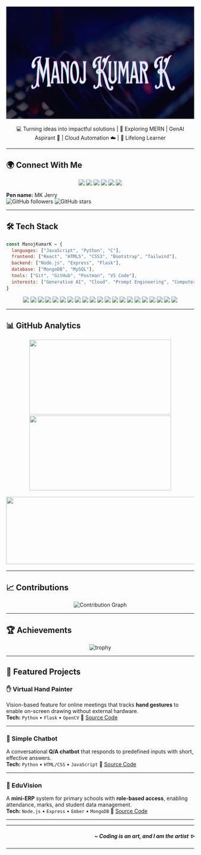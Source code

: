 <p align="center">
  <img src="Logo.png" alt="Logo" width="1250" height="300">
</p>




<p align="center">
💻 Turning ideas into impactful solutions | 🌱 Exploring MERN | GenAI Aspirant 🤖 | Cloud Automation ☁️
 | 🚀 Lifelong Learner  
</em>
</p>

---

## 🌍 Connect With Me


<p align="center">
  <a href="https://mkjerry.netlify.app"><img src="https://img.shields.io/badge/Portfolio-000?style=for-the-badge&logo=vercel&logoColor=white"></a>
  <a href="https://www.linkedin.com/in/manoj-kumar-k-27b338250"><img src="https://img.shields.io/badge/LinkedIn-0A66C2?style=for-the-badge&logo=linkedin&logoColor=white"></a>
  <a href="mailto:mkjerry.dev@gmail.com"><img src="https://img.shields.io/badge/Email-D14836?style=for-the-badge&logo=gmail&logoColor=white"></a>
  <a href="https://leetcode.com/MKJerry_dev"><img src="https://img.shields.io/badge/LeetCode-FFA116?style=for-the-badge&logo=leetcode&logoColor=black"></a>
  <a href="https://discord.com/users/mkjerry"><img src="https://img.shields.io/badge/Discord-5865F2?style=for-the-badge&logo=discord&logoColor=white"></a>
  <a href="https://x.com/MKJerry_jr"><img src="https://img.shields.io/badge/Twitter (X)-000000?style=for-the-badge&logo=x&logoColor=white"></a>
</p>

**Pen name:** MK Jerry <br>
![GitHub followers](https://img.shields.io/github/followers/mkjerry-jr?style=social) 
![GitHub stars](https://img.shields.io/github/stars/mkjerry-jr?style=social)


---

## 🛠️ Tech Stack
```js
const ManojKumarK = {
  languages: ["JavaScript", "Python", "C"],
  frontend: ["React", "HTML5", "CSS3", "Bootstrap", "Tailwind"],
  backend: ["Node.js", "Express", "Flask"],
  database: ["MongoDB", "MySQL"],
  tools: ["Git", "GitHub", "Postman", "VS Code"],
  interests: ["Generative AI", "Cloud". "Prompt Engineering", "Computer Vision", "Automation"]
}

````
<p align="center">
  <!-- Languages -->
  <img src="https://img.shields.io/badge/JavaScript-F7DF1E?style=for-the-badge&logo=javascript&logoColor=black"/>
  <img src="https://img.shields.io/badge/Python-3776AB?style=for-the-badge&logo=python&logoColor=white"/>
 <img src="https://img.shields.io/badge/C-00599C?style=for-the-badge&logo=c&logoColor=white"/>
  
  
  <!-- Frontend -->
  <img src="https://img.shields.io/badge/HTML5-E34F26?style=for-the-badge&logo=html5&logoColor=white"/>
  <img src="https://img.shields.io/badge/CSS3-1572B6?style=for-the-badge&logo=css3&logoColor=white"/>
  <img src="https://img.shields.io/badge/React-61DAFB?style=for-the-badge&logo=react&logoColor=black"/>
  <img src="https://img.shields.io/badge/Bootstrap-7952B3?style=for-the-badge&logo=bootstrap&logoColor=white"/>
  <img src="https://img.shields.io/badge/TailwindCSS-06B6D4?style=for-the-badge&logo=tailwind-css&logoColor=white"/>
  
  <!-- Backend -->
  <img src="https://img.shields.io/badge/Node.js-339933?style=for-the-badge&logo=node.js&logoColor=white"/>
  <img src="https://img.shields.io/badge/Express-000000?style=for-the-badge&logo=express&logoColor=white"/>
  <img src="https://img.shields.io/badge/Flask-000000?style=for-the-badge&logo=flask&logoColor=white"/>
  
  <!-- Database -->
  <img src="https://img.shields.io/badge/MongoDB-47A248?style=for-the-badge&logo=mongodb&logoColor=white"/>
  <img src="https://img.shields.io/badge/MySQL-003B57?style=for-the-badge&logo=mysql&logoColor=white"/>
  
  <!-- Tools & Interests -->
  <img src="https://img.shields.io/badge/Git-F05032?style=for-the-badge&logo=git&logoColor=white"/>
  <img src="https://img.shields.io/badge/GitHub-181717?style=for-the-badge&logo=github&logoColor=white"/>
  <img src="https://img.shields.io/badge/Postman-FF6C37?style=for-the-badge&logo=postman&logoColor=white"/>
  <img src="https://img.shields.io/badge/VSCode-007ACC?style=for-the-badge&logo=visual-studio-code&logoColor=white"/>
  <img src="https://img.shields.io/badge/Generative%20AI-00FFFF?style=for-the-badge&logo=openai&logoColor=black"/>
  <img src="https://img.shields.io/badge/Prompt%20Engineering-FF00FF?style=for-the-badge&logo=gitlab&logoColor=white"/>
  <img src="https://img.shields.io/badge/Computer%20Vision-FFD700?style=for-the-badge&logo=opencv&logoColor=black"/>
  <img src="https://img.shields.io/badge/Automation-32CD32?style=for-the-badge&logo=robotframework&logoColor=white"/>
</p>

---

## 📊 GitHub Analytics


<!-- Top Row: GitHub Stats + Top Languages -->
<p align="center">
  <img src="https://github-readme-stats.vercel.app/api?username=mkjerry-jr&show_icons=true&hide_title=true&count_private=true&hide_border=true&bg_color=000000&title_color=00BFFF&icon_color=00BFFF&text_color=FFFFFF" height="200" width="380"/>
  <img src="https://github-readme-stats.vercel.app/api/top-langs/?username=mkjerry-jr&layout=compact&theme=dark&hide_border=true" height="200" width="380"/>
</p>

<!-- Bottom Row: Streak Stats full width -->
<p align="center">
  <img src="https://streak-stats.demolab.com?user=mkjerry-jr&theme=dark&hide_border=true&border_radius=15&background=0d1117&fire=00FFFF&currStreakNum=00FFFF&sideNums=00FFFF&currStreakLabel=00FFFF" height="180" width="780"/>
</p>


---

## 📈 Contributions

<p align="center">
  <img src="https://github-readme-activity-graph.vercel.app/graph?username=mkjerry-jr&bg_color=000000&color=00BFFF&line=00BFFF&point=00BFFF&area=true&hide_border=true" alt="Contribution Graph" width="1200" height="580"/>
</p>


---

## 🏆 Achievements

<p align="center">
  <img src="https://github-profile-trophy.vercel.app/?username=Mkjerry-jr&theme=onedark&row=1&column=6" alt="trophy" />
</p>

---

## 📌 Featured Projects

### ✋ Virtual Hand Painter

Vision-based feature for online meetings that tracks **hand gestures** to enable on-screen drawing without external hardware.<br>
**Tech:** `Python` • `Flask` • `OpenCV`
🔗 [Source Code](https://github.com/Mkjerry-jr/virtual-painter-web)

---

### 💬 Simple Chatbot

A conversational **Q/A chatbot** that responds to predefined inputs with short, effective answers.<br>
**Tech:** `Python` • `HTML/CSS` • `JavaScript`
🔗 [Source Code](https://github.com/Mkjerry-jr/Chatbot) 

---

### 🏫 EduVision

A **mini-ERP** system for primary schools with **role-based access**, enabling attendance, marks, and student data management.<br>
**Tech:** `Node.js` • `Express` • `Ember` • `MongoDB`
🔗 [Source Code](https://github.com/Mkjerry-jr/eduvision_new)

---


---



<h5 align="right"> ~ Coding is an art, and I am the artist ✨</h5>





---
